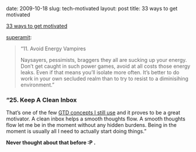 date: 2009-10-18
slug: tech-motivated
layout: post
title: 33 ways to get motivated


<a href="http://www.dragosroua.com/33-ways-to-get-and-keep-yourself-motivated/">33 ways to get motivated</a><br/><p><a href="http://superamit.tumblr.com/post/215838106/33-ways-to-get-motivated" target="_blank">superamit</a>:</p>

<blockquote>

<p>“11. Avoid Energy Vampires</p>

<p>Naysayers, pessimists, braggers they all are sucking up your energy. Don’t get caught in such power games, avoid at all costs those energy leaks. Even if that means you’ll isolate more often. It’s better to do work in your own secluded realm than to try to resist to a diminisihing environment.”</p>

</blockquote>

<h3>&#8220;25. Keep A Clean Inbox</h3>

<p>That’s one of the few <a title="Staying GTD Over The Hype" target="_blank" href="http://www.dragosroua.com/staying-gtd-over-the-hype/">GTD concepts I still use</a> and it proves to be a great motivator. A clean inbox helps a smooth thoughts flow. A smooth thoughts flow let me be in the moment without any hidden burdens. Being in the moment is usually all I need to actually start doing things.&#8221;</p>

<p><b>Never thought about that before :P .</b></p>

